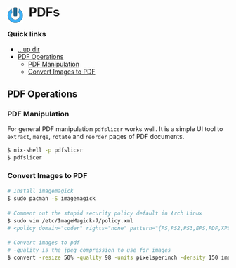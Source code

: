 # PDFs <img style="margin: 6px 13px 0px 0px" align="left" src="../../../data/images/logo_36x36.png" />

### Quick links
- [.. up dir](../README.md)
- [PDF Operations](#pdf-operations)
  - [PDF Manipulation](#pdf-manipulation)
  - [Convert Images to PDF](#convert-images-to-pdf)

## PDF Operations

### PDF Manipulation
For general PDF manipulation `pdfslicer` works well. It is a simple UI tool to `extract`, `merge`, 
`rotate` and `reorder` pages of PDF documents.

```bash
$ nix-shell -p pdfslicer
$ pdfslicer
```

### Convert Images to PDF
```bash
# Install imagemagick
$ sudo pacman -S imagemagick

# Comment out the stupid security policy default in Arch Linux
$ sudo vim /etc/ImageMagick-7/policy.xml
# <policy domain="coder" rights="none" pattern="{PS,PS2,PS3,EPS,PDF,XPS}" />

# Convert images to pdf
# -quality is the jpeg compression to use for images
$ convert -resize 50% -quality 98 -units pixelsperinch -density 150 image1.jpg image2.jpg output.pdf
```

